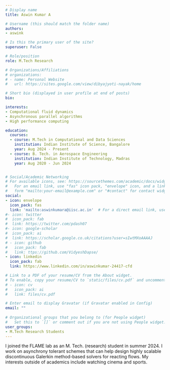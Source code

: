 ```yaml
---
# Display name
title: Aswin Kumar A

# Username (this should match the folder name)
authors:
- aswink

# Is this the primary user of the site?
superuser: False

# Role/position
role: M.Tech Research

# Organizations/Affiliations
# organizations:
# - name: Personal Website
#   url: https://sites.google.com/view/dibyajyoti-nayak/home

# Short bio (displayed in user profile at end of posts)
bio: 

interests:
- Computational fluid dynamics  
- Asynchronous parallel algorithms
- High performance computing

education:
  courses:
  - course: M.Tech in Computational and Data Sciences
    institution: Indian Institute of Science, Bangalore
    year: Aug 2024 - Present
  - course: B. Tech. in Aerospace Engineering
    institution: Indian Institute of Technology, Madras
    year: Aug 2020 - Jun 2024


# Social/Academic Networking
# For available icons, see: https://sourcethemes.com/academic/docs/widgets/#icons
#   For an email link, use "fas" icon pack, "envelope" icon, and a link in the
#   form "mailto:your-email@example.com" or "#contact" for contact widget.
social:
- icon: envelope
  icon_pack: fas
  link: 'mailto:aswinkumara@iisc.ac.in'  # For a direct email link, use "mailto:test@example.org".
#- icon: twitter
#  icon_pack: fab
#  link: https://twitter.com/pdash07
#- icon: google-scholar
#  icon_pack: ai
#  link: https://scholar.google.co.uk/citations?user=sIwtMXoAAAAJ
# - icon: github
#   icon_pack: fab
#   link: ttps://github.com/VidyeshDapse/ 
- icon: linkedin
  icon_pack: fab
  link: https://www.linkedin.com/in/aswinkumar-24417-cfd

# Link to a PDF of your resume/CV from the About widget.
# To enable, copy your resume/CV to `static/files/cv.pdf` and uncomment the lines below.  
# - icon: cv
#   icon_pack: ai
#   link: files/cv.pdf

# Enter email to display Gravatar (if Gravatar enabled in Config)
email: ""
  
# Organizational groups that you belong to (for People widget)
#   Set this to `[]` or comment out if you are not using People widget.  
user_groups:
- M.Tech Research Students
---
```

I joined the FLAME lab as an M. Tech. (research) student in summer 2024. I work on asynchrony tolerant schemes that can help design highly scalable discontinuous Galerkin method-based solvers for reacting flows. My interests outside of academics include watching cinema and sports.
